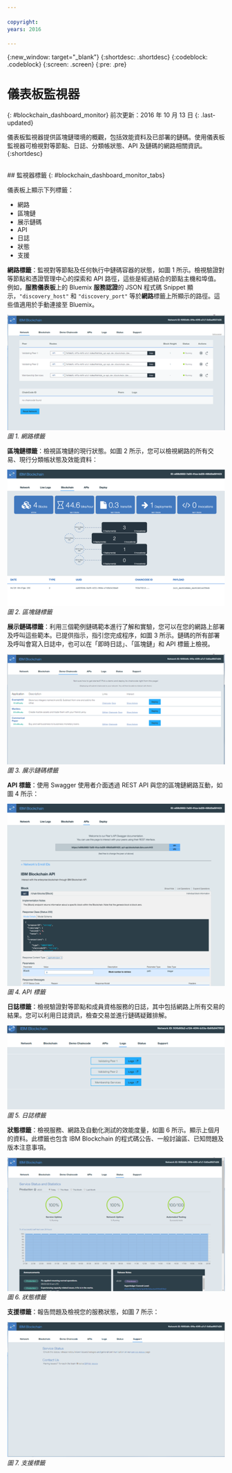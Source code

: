 ```yaml
---

copyright:
years: 2016

---
```


{:new_window: target="_blank"}
{:shortdesc: .shortdesc}
{:codeblock: .codeblock}
{:screen: .screen}
{:pre: .pre}

# 儀表板監視器
{: #blockchain_dashboard_monitor}
前次更新：2016 年 10 月 13 日
{: .last-updated}

儀表板監視器提供區塊鏈環境的概觀，包括效能資料及已部署的鏈碼。使用儀表板監視器可檢視對等節點、日誌、分類帳狀態、API 及鏈碼的網路相關資訊。  
{:shortdesc}

<br>
## 監視器標籤
{: #blockchain_dashboard_monitor_tabs}

儀表板上顯示下列標籤：
  - 網路
  - 區塊鏈
  - 展示鏈碼
  - API
  - 日誌
  - 狀態
  - 支援

**網路標籤**：監視對等節點及任何執行中鏈碼容器的狀態，如圖 1 所示。檢視驗證對等節點和憑證管理中心的探索和 API 路徑，這些是經過結合的節點主機和埠值。例如，**服務儀表板**上的 Bluemix **服務認證**的 JSON 程式碼 Snippet 顯示，`"discovery_host"` 和 `"discovery_port"` 等於**網路**標籤上所顯示的路徑。這些值適用於手動連接至 Bluemix。

![](images/IBC_BMX_Monitor_Network.png "網路標籤")
*圖 1. 網路標籤*


**區塊鏈標籤**：檢視區塊鏈的現行狀態。如圖 2 所示，您可以檢視網路的所有交易、現行分類帳狀態及效能資料：

![](images/IBC_BMX_Monitor_Blockchain.png "區塊鏈標籤")
*圖 2. 區塊鏈標籤*


**展示鏈碼標籤**：利用三個範例鏈碼範本進行了解和實驗，您可以在您的網路上部署及呼叫這些範本。已提供指示，指引您完成程序，如圖 3 所示。鏈碼的所有部署及呼叫會寫入日誌中，也可以在「即時日誌」、「區塊鏈」和 API 標籤上檢視。  

![](images/IBC_BMX_Monitor_Demo.png "展示鏈碼標籤")
*圖 3. 展示鏈碼標籤*


**API 標籤**：使用 Swagger 使用者介面透過 REST API 與您的區塊鏈網路互動，如圖 4 所示：  

![](images/IBC_BMX_Monitor_API.png "API 標籤")
*圖 4. API 標籤*


**日誌標籤**：檢視驗證對等節點和成員資格服務的日誌，其中包括網路上所有交易的結果。您可以利用日誌資訊，檢查交易並進行鏈碼疑難排解。  

![](images/IBC_BMX_Monitor_Logs.png "日誌標籤")
*圖 5. 日誌標籤*


**狀態標籤**：檢視服務、網路及自動化測試的效能度量，如圖 6 所示。顯示上個月的資料。此標籤也包含 IBM Blockchain 的程式碼公告、一般討論區、已知問題及版本注意事項。  

![](images/IBC_BMX_Monitor_Status.png "狀態標籤")
*圖 6. 狀態標籤*


**支援標籤**：報告問題及檢視您的服務狀態，如圖 7 所示：

![](images/IBC_BMX_Monitor_Support.png "支援標籤")
*圖 7. 支援標籤*

